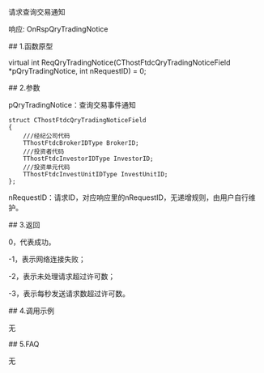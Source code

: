 <p>请求查询交易通知</p>
<p>响应: OnRspQryTradingNotice</p>
<span class="anchor" id="1bfee356-1431-4726-8f0b-51edd2f68cc7"></span>
## 1.函数原型
<p>virtual int ReqQryTradingNotice(CThostFtdcQryTradingNoticeField *pQryTradingNotice, int nRequestID) = 0;</p>
<span class="anchor" id="f12c4fad-1b77-4b3d-a95b-ffeeb220a628"></span>
## 2.参数
<p>pQryTradingNotice：查询交易事件通知</p>
<pre><code>struct CThostFtdcQryTradingNoticeField
{
    ///经纪公司代码
    TThostFtdcBrokerIDType BrokerID;
    ///投资者代码
    TThostFtdcInvestorIDType InvestorID;
    ///投资单元代码
    TThostFtdcInvestUnitIDType InvestUnitID;
};
</code></pre>
<p>nRequestID：请求ID，对应响应里的nRequestID，无递增规则，由用户自行维护。</p>
<span class="anchor" id="897d61f8-01a6-4bf6-bd05-2746f7dad139"></span>
## 3.返回
<p>0，代表成功。</p>
<p>-1，表示网络连接失败；</p>
<p>-2，表示未处理请求超过许可数；</p>
<p>-3，表示每秒发送请求数超过许可数。</p>
<span class="anchor" id="8d22dd3b-0de5-4914-be3a-19ba1b6d55a5"></span>
## 4.调用示例
<p>无</p>
<span class="anchor" id="5936c522-a899-43c6-bd7b-8531c2eb773c"></span>
## 5.FAQ
<p>无</p>

